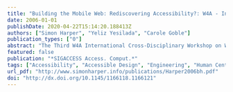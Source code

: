```yaml
---
title: "Building the Mobile Web: Rediscovering Accessibility?: W4A - International Cross-Disciplinary Workshop on Web Accessibility Workshop Report - 2006"
date: 2006-01-01
publishDate: 2020-04-22T15:14:20.188413Z
authors: ["Simon Harper", "Yeliz Yesilada", "Carole Goble"]
publication_types: ["0"]
abstract: "The Third W4A International Cross-Disciplinary Workshop on Web Accessibility was held on Monday 22nd and Tuesday 23rd May 2006 as part of the Fifteenth International World Wide Web Conference (WWW2006) located at the Edinburgh International Conference Centre. We ran over 2 days, welcomed 73 attendees, and were the biggest workshop at the conference. We accepted 41.6% of all submissions, each paper was peer reviewed by three of our programme committee. We published ISBN'ed proceedings as part of the ACM Digital Library, and eight of our authors have been invited to submit extended papers to the Springer Journal, Universal Access in the Information Society. Comments from our attendees, and our workshop evaluation questionnaires, suggested that they enjoyed the workshop and would be participating again next year. Our social programme also attracted 20 of our delegates. Overall we judge the workshop to be a great success. "
featured: false
publication: "*SIGACCESS Access. Comput.*"
tags: ["Accessibility", "Accessible Design", "Engineering", "Human Centred Web", "RIAM", "W4A", "W4A-2006", "Web Accessibility"]
url_pdf: "http://www.simonharper.info/publications/Harper2006bh.pdf"
doi: "http://dx.doi.org/10.1145/1166118.1166121"
---
```



